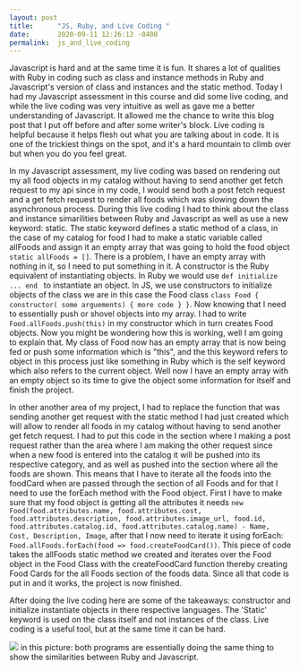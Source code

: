 ```yaml
---
layout: post
title:      "JS, Ruby, and Live Coding "
date:       2020-09-11 12:26:12 -0400
permalink:  js_and_live_coding
---
```


  Javascript is hard and at the same time it is fun. It shares a lot of qualities with Ruby in coding such as class and instance methods in Ruby and Javascript's version of class and instances and the static method. Today I had my Javascript assessment in this course and did some live coding, and while the live coding was very intuitive as well as gave me a better understanding of Javascript. It allowed me the chance to write this blog post that I put off before and after some writer's block. Live coding is helpful because it helps flesh out what you are talking about in code. It is one of the trickiest things on the spot, and it's a hard mountain to climb over but when you do you feel great. 

  In my Javascript assessment, my live coding was based on rendering out my all food objects in my catalog without having to send another get fetch request to my api since in my code, I would send both a post fetch request and a get fetch request to render all foods which was slowing down the asynchronous process. During this live coding I had to think about the class and instance simarilities between Ruby and Javascript as well as use a new keyword: static. The static keyword defines a static method of a class, in the case of my catalog for food I had to make a static variable called allFoods and assign it an empty array that was going to hold the food object ``` static allFoods = []```. There is a problem, I have an empty array with nothing in it, so I need to put something in it. A constructor is the Ruby equivalent of instantiating objects. In Ruby we would use ````def initialize ... end ```` to instantiate an object. In JS, we use constructors to initialize objects of the class we are in this case the Food class ```class Food { constructor( some arguements) { more code } }```. Now knowing that I need to essentially push or shovel objects into my array. I had to write ```Food.allFoods.push(this)``` in my constructor which in turn creates Food objects. Now you might be wondering how this is working, well I am going to explain that. My class of Food now has an empty array that is now being fed or push some information which is "this", and the this keyword refers to object in this process just like something in Ruby which is the self keyword which also refers to the current object. Well now I have an empty array with an empty object so its time to give the object some information for itself and finish the project. 
	
In other another area of my project, I had to replace the function that was sending another get request with the static method I had just created which will allow to render all foods in my catalog without having to send another get fetch request. I had to put this code in the section where I making a post request rather than the area where I am making the other request since when a new food is entered into the catalog it will be pushed into its respective category, and as well as pushed into the section where all the foods are shown. This means that I have to iterate all the foods into the foodCard when are passed through the section of all Foods and for that I need to use the forEach method with the Food object. First I have to make sure that my food object is getting all the attributes it needs ````new Food(food.attributes.name, food.attributes.cost, food.attributes.description, food.attributes.image_url, food.id, food.attributes.catalog.id, food.attributes.catalog.name) - Name, Cost, Description, Image````, after that I now need to iterate it using forEach: ``` Food.allFoods.forEach(food => food.createFoodCard())```. This piece of code takes the allFoods static method we created and iterates over the Food object in the Food Class with the createFoodCard function thereby creating Food Cards for the all Foods section of the foods data. Since all that code is put in and it works, the project is now finished.  
	
After doing the live coding here are some of the takeaways: constructor and initialize instantiate objects in there respective languages. The 'Static' keyword is used on the class itself and not instances of the class. Live coding is a useful tool, but at the same time it can be hard. 


![](http://jlesse.github.io/blog/imgs/ruby_vs_javascript.png) in this picture: both programs are essentially doing the same thing to show the similarities between Ruby and Javascript. 
